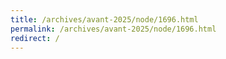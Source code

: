 ```yaml
---
title: /archives/avant-2025/node/1696.html
permalink: /archives/avant-2025/node/1696.html
redirect: /
---
```

